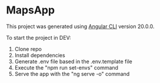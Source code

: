 # MapsApp

This project was generated using [Angular CLI](https://github.com/angular/angular-cli) version 20.0.0.

To start the project in DEV:

1. Clone repo
2. Install dependencies
3. Generate .env file based in the .env.template file
4. Execute the "npm run set-envs" command
5. Serve the app with the "ng serve -o" command
